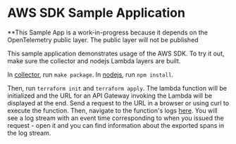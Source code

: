 # AWS SDK Sample Application

**This Sample App is a work-in-progress because it depends on the OpenTelemetry public layer. The public layer will not be published

This sample application demonstrates usage of the AWS SDK. To try it out, make sure the collector and nodejs Lambda
layers are built.

In [collector](../../../collector), run `make package`.
In [nodejs](../../), run `npm install`.

Then, run `terraform init` and `terraform apply`. The lambda function will be initialized and the URL for an API Gateway invoking the Lambda
will be displayed at the end. Send a request to the URL in a browser or using curl to execute the function. Then,
navigate to the function's logs [here](https://console.aws.amazon.com/cloudwatch/home?region=us-east-1#logStream:group=%252Faws%252Flambda%252Fhello-nodejs).
You will see a log stream with an event time corresponding to when you issued the request - open it and you can find
information about the exported spans in the log stream.
